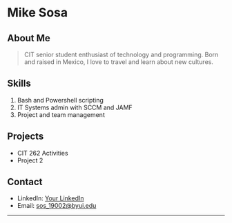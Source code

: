 
# Mike Sosa

## About Me

>  CIT senior student enthusiast of technology and programming. Born and raised in Mexico, I love to travel and learn about new cultures.


## Skills

1. Bash and Powershell scripting
2. IT Systems admin with SCCM and JAMF
3. Project and team management

## Projects

- CIT 262 Activities
- Project 2

## Contact 

- LinkedIn: [Your LinkedIn](https://www.linkedin.com/in/sosa12vega)
- Email: sos_19002@byui.edu

---
